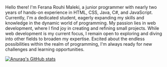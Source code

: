 Hello there! I'm Ferana Rouhi Maleki, a junior programmer with nearly two years 
of hands-on experience in HTML, CSS, Java, C#, and JavaScript. Currently,
I'm a dedicated student, eagerly expanding my skills and knowledge in the dynamic world of programming.
My passion lies in web development, where I find joy in creating and refining small projects.
While web development is my current focus, I remain open to exploring and diving into other 
fields to broaden my expertise. Excited about the endless possibilities within the realm of programming,
I'm always ready for new challenges and learning opportunities.

[![Anurag's GitHub stats](https://github-readme-stats.vercel.app/api?username=FeranaRouhi)](https://github.com/anuraghazra/github-readme-stats)
